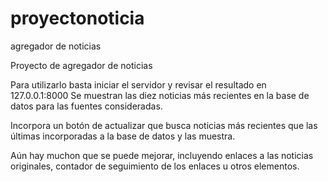 # proyectonoticia
agregador de noticias

Proyecto de agregador de noticias

Para utilizarlo basta iniciar el servidor y revisar el resultado en 127.0.0.1:8000
Se muestran las diez noticias más recientes en la base de datos para las fuentes consideradas.

Incorpora un botón de actualizar que busca noticias más recientes que las últimas incorporadas a la base de datos y las muestra.

Aún hay muchon que se puede mejorar, incluyendo enlaces a las noticias originales, contador de seguimiento de los enlaces u otros elementos.
